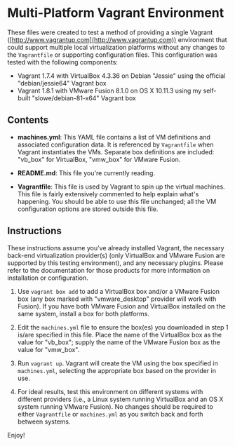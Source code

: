 # Multi-Platform Vagrant Environment

These files were created to test a method of providing a single Vagrant ([http://www.vagrantup.com](http://www.vagrantup.com)) environment that could support multiple local virtualization platforms without any changes to the `Vagrantfile` or supporting configuration files. This configuration was tested with the following components:

* Vagrant 1.7.4 with VirtualBox 4.3.36 on Debian "Jessie" using the official "debian/jessie64" Vagrant box
* Vagrant 1.8.1 with VMware Fusion 8.1.0 on OS X 10.11.3 using my self-built "slowe/debian-81-x64" Vagrant box

## Contents

* **machines.yml**: This YAML file contains a list of VM definitions and associated configuration data. It is referenced by `Vagrantfile` when Vagrant instantiates the VMs. Separate box definitions are included: "vb_box" for VirtualBox, "vmw_box" for VMware Fusion.

* **README.md**: This file you're currently reading.

* **Vagrantfile**: This file is used by Vagrant to spin up the virtual machines. This file is fairly extensively commented to help explain what's happening. You should be able to use this file unchanged; all the VM configuration options are stored outside this file.

## Instructions

These instructions assume you've already installed Vagrant, the necessary back-end virtualization provider(s) (only VirtualBox and VMware Fusion are supported by this testing environment), and any necessary plugins. Please refer to the documentation for those products for more information on installation or configuration.

1. Use `vagrant box add` to add a VirtualBox box and/or a VMware Fusion box (any box marked with "vmware_desktop" provider will work with Fusion). If you have both VMware Fusion and VirtualBox installed on the same system, install a box for both platforms.

2. Edit the `machines.yml` file to ensure the box(es) you downloaded in step 1 is/are specified in this file. Place the name of the VirtualBox box as the value for "vb_box"; supply the name of the VMware Fusion box as the value for "vmw_box".

3. Run `vagrant up`. Vagrant will create the VM using the box specified in `machines.yml`, selecting the appropriate box based on the provider in use.

5. For ideal results, test this environment on different systems with different providers (i.e., a Linux system running VirtualBox and an OS X system running VMware Fusion). No changes should be required to either `Vagrantfile` or `machines.yml` as you switch back and forth between systems.

Enjoy!
